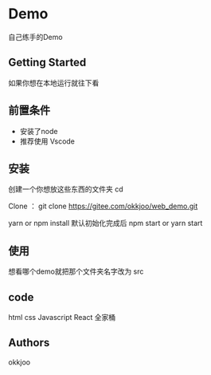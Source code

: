 # Demo
自己练手的Demo
## Getting Started
如果你想在本地运行就往下看
## 前置条件
- 安装了node
- 推荐使用 Vscode
## 安装
创建一个你想放这些东西的文件夹
cd <folder-name>

Clone ：
git clone https://gitee.com/okkjoo/web_demo.git

yarn or npm install
默认初始化完成后
npm start or yarn start
## 使用
想看哪个demo就把那个文件夹名字改为 src
## code
html
css
Javascript
React 全家桶

## Authors
okkjoo